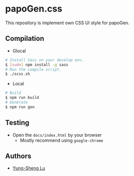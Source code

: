 # papoGen.css

This repository is implement own CSS UI style for papoGen.

## Compilation

* Glocal

```bash
# Install Sass on your develop env.
$ [sudo] npm install -g sass
# Run the compile script.
$ ./scss.sh
```

* Local

```bash
# Build
$ npm run build
# Generate
$ npm run gen
```

## Testing

* Open the `docs/index.html` by your browser
    * Mostly recommend using `google-chrome`

## Authors

* [Yung-Sheng Lu](https://github.com/yungshenglu)
